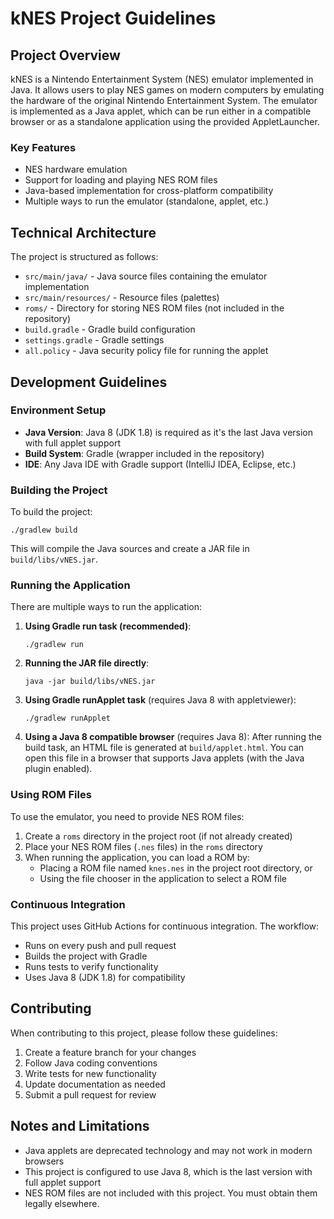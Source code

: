 # kNES Project Guidelines

## Project Overview

kNES is a Nintendo Entertainment System (NES) emulator implemented in Java. It allows users to play NES games on modern computers by emulating the hardware of the original Nintendo Entertainment System. The emulator is implemented as a Java applet, which can be run either in a compatible browser or as a standalone application using the provided AppletLauncher.

### Key Features

- NES hardware emulation
- Support for loading and playing NES ROM files
- Java-based implementation for cross-platform compatibility
- Multiple ways to run the emulator (standalone, applet, etc.)

## Technical Architecture

The project is structured as follows:

- `src/main/java/` - Java source files containing the emulator implementation
- `src/main/resources/` - Resource files (palettes)
- `roms/` - Directory for storing NES ROM files (not included in the repository)
- `build.gradle` - Gradle build configuration
- `settings.gradle` - Gradle settings
- `all.policy` - Java security policy file for running the applet

## Development Guidelines

### Environment Setup

- **Java Version**: Java 8 (JDK 1.8) is required as it's the last Java version with full applet support
- **Build System**: Gradle (wrapper included in the repository)
- **IDE**: Any Java IDE with Gradle support (IntelliJ IDEA, Eclipse, etc.)

### Building the Project

To build the project:

```
./gradlew build
```

This will compile the Java sources and create a JAR file in `build/libs/vNES.jar`.

### Running the Application

There are multiple ways to run the application:

1. **Using Gradle run task (recommended)**:
   ```
   ./gradlew run
   ```

2. **Running the JAR file directly**:
   ```
   java -jar build/libs/vNES.jar
   ```

3. **Using Gradle runApplet task** (requires Java 8 with appletviewer):
   ```
   ./gradlew runApplet
   ```

4. **Using a Java 8 compatible browser** (requires Java 8):
   After running the build task, an HTML file is generated at `build/applet.html`. You can open this file in a browser that supports Java applets (with the Java plugin enabled).

### Using ROM Files

To use the emulator, you need to provide NES ROM files:

1. Create a `roms` directory in the project root (if not already created)
2. Place your NES ROM files (`.nes` files) in the `roms` directory
3. When running the application, you can load a ROM by:
   - Placing a ROM file named `knes.nes` in the project root directory, or
   - Using the file chooser in the application to select a ROM file

### Continuous Integration

This project uses GitHub Actions for continuous integration. The workflow:

- Runs on every push and pull request
- Builds the project with Gradle
- Runs tests to verify functionality
- Uses Java 8 (JDK 1.8) for compatibility

## Contributing

When contributing to this project, please follow these guidelines:

1. Create a feature branch for your changes
2. Follow Java coding conventions
3. Write tests for new functionality
4. Update documentation as needed
5. Submit a pull request for review

## Notes and Limitations

- Java applets are deprecated technology and may not work in modern browsers
- This project is configured to use Java 8, which is the last version with full applet support
- NES ROM files are not included with this project. You must obtain them legally elsewhere.